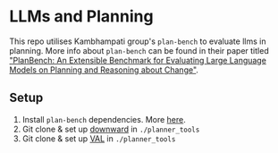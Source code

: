 # LLMs and Planning

This repo utilises Kambhampati group's `plan-bench` to evaluate llms in planning. More info about `plan-bench` can be found in their paper titled ["PlanBench: An Extensible Benchmark for Evaluating Large Language Models on Planning and Reasoning about Change"](https://arxiv.org/abs/2206.10498).

## Setup

1. Install `plan-bench` dependencies. More [here](./plan-bench/README.md).
2. Git clone & set up [downward](https://github.com/aibasel/downward/blob/main/BUILD.md) in `./planner_tools`
3. Git clone & set up [VAL](https://github.com/KCL-Planning/VAL) in `./planner_tools`
